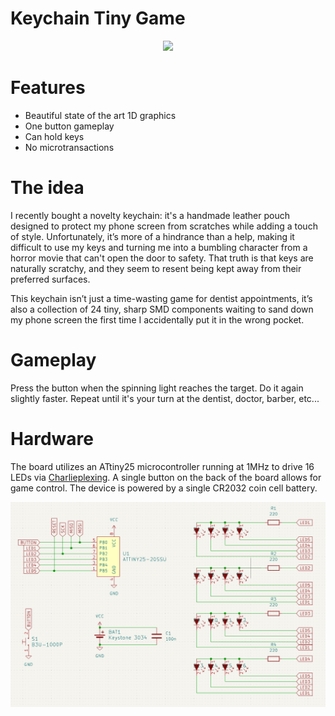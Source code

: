# Keychain Tiny Game

<p align="center">
  <img src="img/gameplay.gif" width="300" />
</p>

# Features
- Beautiful state of the art 1D graphics
- One button gameplay
- Can hold keys
- No microtransactions

# The idea
I recently bought a novelty keychain: it's a handmade leather pouch designed to protect my phone screen from scratches while adding a touch of style. Unfortunately, it’s more of a hindrance than a help, making it difficult to use my keys and turning me into a bumbling character from a horror movie that can't open the door to safety. That truth is that keys are naturally scratchy, and they seem to resent being kept away from their preferred surfaces. 

This keychain isn’t just a time-wasting game for dentist appointments, it’s also a collection of 24 tiny, sharp SMD components waiting to sand down my phone screen the first time I accidentally put it in the wrong pocket.

# Gameplay
Press the button when the spinning light reaches the target. Do it again slightly faster. Repeat until it's your turn at the dentist, doctor, barber, etc...

# Hardware
The board utilizes an ATtiny25 microcontroller running at 1MHz to drive 16 LEDs via [Charlieplexing](https://en.wikipedia.org/wiki/Charlieplexing). A single button on the back of the board allows for game control. The device is powered by a single CR2032 coin cell battery.

<p align="center">
  <img src="img/circuit.png" width="600" />
</p>
